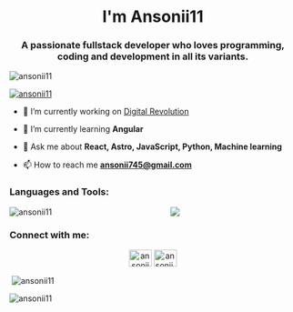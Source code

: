 <h1 align="center">I'm Ansonii11</h1>
<h3 align="center">A passionate fullstack developer who loves programming, coding and development in all its variants.</h3>

<p align="left"> <img src="https://komarev.com/ghpvc/?username=ansonii11&label=Profile%20views&color=0e75b6&style=flat" alt="ansonii11" /> </p>

<p align="left"> <a href="https://github.com/ryo-ma/github-profile-trophy"><img src="https://github-profile-trophy.vercel.app/?username=ansonii11" alt="ansonii11" /></a> </p>

- 🔭 I’m currently working on [Digital Revolution](https://github.com/Ansonii11/Digital_Revolution)

- 🌱 I’m currently learning **Angular**

- 💬 Ask me about **React, Astro, JavaScript, Python, Machine learning**

- 📫 How to reach me **ansonii745@gmail.com**

<h3 align="left">Languages and Tools:</h3><p><img align="left" src="https://github-readme-stats.vercel.app/api/top-langs?username=ansonii11&show_icons=true&locale=en&layout=compact" alt="ansonii11" /></p>
<p align="center">
  <a href="https://skillicons.dev">
    <img src="https://skillicons.dev/icons?i=git,docker,linux,pnpm,npm,bash,github,vscode,figma,blender,notion,codepen,replit,ps,js,ts,py,react,html,htmx,css,tailwind,nodejs,firebase,cloudflare,flutter,django,tensorflow,pytorch,sklearn,fastapi,mongodb,mysql,sqlite,postgres,cassandra,matlab,grafana,astro,nextjs&perline=8" />
  </a>
</p>
<bg></bg>
<h3 align="left">Connect with me:</h3>
<p align="center">
<a href="https://twitter.com/ansonii11" target="blank"><img align="center" src="https://raw.githubusercontent.com/rahuldkjain/github-profile-readme-generator/master/src/images/icons/Social/twitter.svg" alt="ansonii11" height="30" width="40" /></a>
<a href="https://instagram.com/ansonii.11" target="blank"><img align="center" src="https://raw.githubusercontent.com/rahuldkjain/github-profile-readme-generator/master/src/images/icons/Social/instagram.svg" alt="ansonii.11" height="30" width="40" /></a>
</p>

<p>&nbsp;<img align="center" src="https://github-readme-stats.vercel.app/api?username=ansonii11&show_icons=true&locale=en" alt="ansonii11" /></p>

<p><img align="center" src="https://github-readme-streak-stats.herokuapp.com/?user=ansonii11&" alt="ansonii11" /></p>
